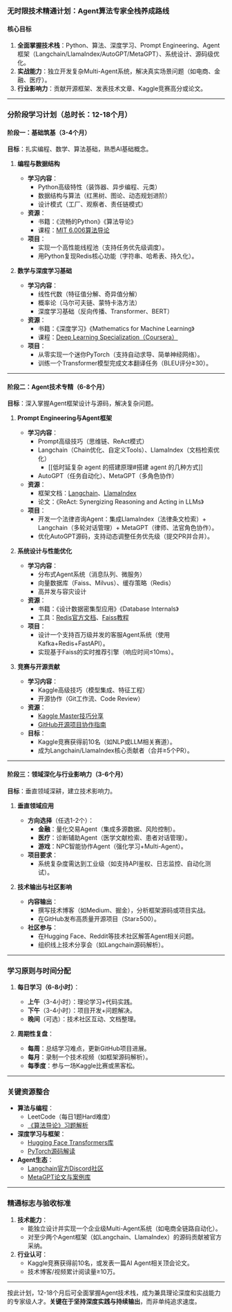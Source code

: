 

### **无时限技术精通计划：Agent算法专家全栈养成路线**

#### **核心目标**  
1. **全面掌握技术栈**：Python、算法、深度学习、Prompt Engineering、Agent框架（Langchain/LlamaIndex/AutoGPT/MetaGPT）、系统设计、源码级优化。  
2. **实战能力**：独立开发复杂Multi-Agent系统，解决真实场景问题（如电商、金融、医疗）。  
3. **行业影响力**：贡献开源框架、发表技术文章、Kaggle竞赛高分或论文。  

---

### **分阶段学习计划（总时长：12-18个月）**

#### **阶段一：基础筑基（3-4个月）**  
**目标**：扎实编程、数学、算法基础，熟悉AI基础概念。  
1. **编程与数据结构**  
   - **学习内容**：  
     - Python高级特性（装饰器、异步编程、元类）  
     - 数据结构与算法（红黑树、图论、动态规划进阶）  
     - 设计模式（工厂、观察者、责任链模式）  
   - **资源**：  
     - 书籍：《流畅的Python》《算法导论》  
     - 课程：[MIT 6.006算法导论](https://ocw.mit.edu/courses/6-006-introduction-to-algorithms-spring-2020/)  
   - **项目**：  
     - 实现一个高性能线程池（支持任务优先级调度）。  
     - 用Python复现Redis核心功能（字符串、哈希表、持久化）。  

2. **数学与深度学习基础**  
   - **学习内容**：  
     - 线性代数（特征值分解、奇异值分解）  
     - 概率论（马尔可夫链、蒙特卡洛方法）  
     - 深度学习基础（反向传播、Transformer、BERT）  
   - **资源**：  
     - 书籍：《深度学习》《Mathematics for Machine Learning》  
     - 课程：[Deep Learning Specialization（Coursera）](https://www.coursera.org/specializations/deep-learning)  
   - **项目**：  
     - 从零实现一个迷你PyTorch（支持自动求导、简单神经网络）。  
     - 训练一个Transformer模型完成文本翻译任务（BLEU评分≥30）。  

---

#### **阶段二：Agent技术专精（6-8个月）**  
**目标**：深入掌握Agent框架设计与源码，解决复杂问题。  
1. **Prompt Engineering与Agent框架**  
   - **学习内容**：  
     - Prompt高级技巧（思维链、ReAct模式）  
     - Langchain（Chain优化、自定义Tools）、LlamaIndex（文档检索优化）  
	     - [[低时延复杂 agent 的搭建原理#搭建 agent 的几种方式]]
     - AutoGPT（任务自动化）、MetaGPT（多角色协作）  
   - **资源**：  
     - 框架文档：[Langchain](https://python.langchain.com/)、[LlamaIndex](https://gpt-index.readthedocs.io/)  
     - 论文：《ReAct: Synergizing Reasoning and Acting in LLMs》  
   - **项目**：  
     - 开发一个法律咨询Agent：集成LlamaIndex（法律条文检索）+ Langchain（多轮对话管理）+ MetaGPT（律师、法官角色协作）。  
     - 优化AutoGPT源码，支持动态调整任务优先级（提交PR并合并）。  

2. **系统设计与性能优化**  
   - **学习内容**：  
     - 分布式Agent系统（消息队列、微服务）  
     - 向量数据库（Faiss、Milvus）、缓存策略（Redis）  
     - 高并发与容灾设计  
   - **资源**：  
     - 书籍：《设计数据密集型应用》《Database Internals》  
     - 工具：[Redis官方文档](https://redis.io/documentation)、[Faiss教程](https://github.com/facebookresearch/faiss/wiki)  
   - **项目**：  
     - 设计一个支持百万级并发的客服Agent系统（使用Kafka+Redis+FastAPI）。  
     - 实现基于Faiss的实时推荐引擎（响应时间≤10ms）。  

3. **竞赛与开源贡献**  
   - **学习内容**：  
     - Kaggle高级技巧（模型集成、特征工程）  
     - 开源协作（Git工作流、Code Review）  
   - **资源**：  
     - [Kaggle Master技巧分享](https://www.kaggle.com/docs/competitions)  
     - [GitHub开源项目协作指南](https://opensource.guide/)  
   - **目标**：  
     - Kaggle竞赛获得前10名（如NLP或LLM相关赛道）。  
     - 成为Langchain/LlamaIndex核心贡献者（合并≥5个PR）。  

---

#### **阶段三：领域深化与行业影响力（3-6个月）**  
**目标**：垂直领域深耕，建立技术影响力。  
1. **垂直领域应用**  
   - **方向选择**（任选1-2个）：  
     - **金融**：量化交易Agent（集成多源数据、风险控制）。  
     - **医疗**：诊断辅助Agent（医学文献检索、患者对话管理）。  
     - **游戏**：NPC智能协作Agent（强化学习+Multi-Agent）。  
   - **项目要求**：  
     - 系统复杂度需达到工业级（如支持API鉴权、日志监控、自动化测试）。  

2. **技术输出与社区影响**  
   - **内容输出**：  
     - 撰写技术博客（如Medium、掘金），分析框架源码或项目实战。  
     - 在GitHub发布高质量开源项目（Star≥500）。  
   - **社区参与**：  
     - 在Hugging Face、Reddit等技术社区解答Agent相关问题。  
     - 组织线上技术分享会（如Langchain源码解析）。  

---

### **学习原则与时间分配**  
1. **每日学习（6-8小时）**：  
   - **上午**（3-4小时）：理论学习+代码实践。  
   - **下午**（3-4小时）：项目开发+问题解决。  
   - **晚间**（可选）：技术社区互动、文档整理。  

2. **周期性复盘**：  
   - **每周**：总结学习难点，更新GitHub项目进展。  
   - **每月**：录制一个技术视频（如框架源码解析）。  
   - **每季度**：参与一场Kaggle比赛或黑客松。  

---

### **关键资源整合**  
- **算法与编程**：  
  - LeetCode（每日1题Hard难度）  
  - [《算法导论》习题解析](https://walkccc.me/CLRS/)  
- **深度学习与框架**：  
  - [Hugging Face Transformers库](https://huggingface.co/docs/transformers/index)  
  - [PyTorch源码解读](https://pytorch.org/docs/stable/notes/contributing.html)  
- **Agent生态**：  
  - [Langchain官方Discord社区](https://discord.gg/langchain)  
  - [MetaGPT论文与案例库](https://arxiv.org/search/?query=MetaGPT)  

---

### **精通标志与验收标准**  
1. **技术能力**：  
   - 能独立设计并实现一个企业级Multi-Agent系统（如电商全链路自动化）。  
   - 对至少两个Agent框架（如Langchain、LlamaIndex）的源码贡献被官方采纳。  
2. **行业认可**：  
   - Kaggle竞赛获得前10名，或发表一篇AI Agent相关顶会论文。  
   - 技术博客/视频累计阅读量≥10万。  

---

按此计划，12-18个月后可全面掌握Agent技术栈，成为兼具理论深度和实战能力的专家级人才。**关键在于坚持深度实践与持续输出**，而非单纯追求速度。